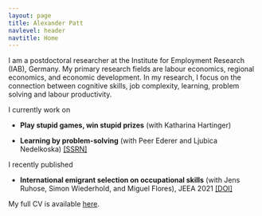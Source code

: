 ```yaml
---
layout: page
title: Alexander Patt
navlevel: header
navtitle: Home
---
```



I am a postdoctoral researcher at the Institute for Employment Research (IAB),
Germany. My primary research fields are labour economics, regional economics,
and economic development. In my research, I focus on the connection between
cognitive skills, job complexity, learning, problem solving and labour
productivity.

    
I currently work on

* **Play stupid games, win stupid prizes** (with Katharina Hartinger)
 
* **Learning by problem-solving** (with Peer Ederer and Ljubica Nedelkoska)
  [[SSRN]](https://www.google.com/url?q=https%3A%2F%2Fpapers.ssrn.com%2Fabstract%3D2673990&sa=D)

I recently published

* **International emigrant selection on occupational skills** (with Jens Ruhose,
  Simon Wiederhold, and Miguel Flores), JEEA 2021
  [[DOI]](https://doi.org/10.1093/jeea/jvaa032)


My full CV is available [here](files/cv-alexander-patt.pdf).

